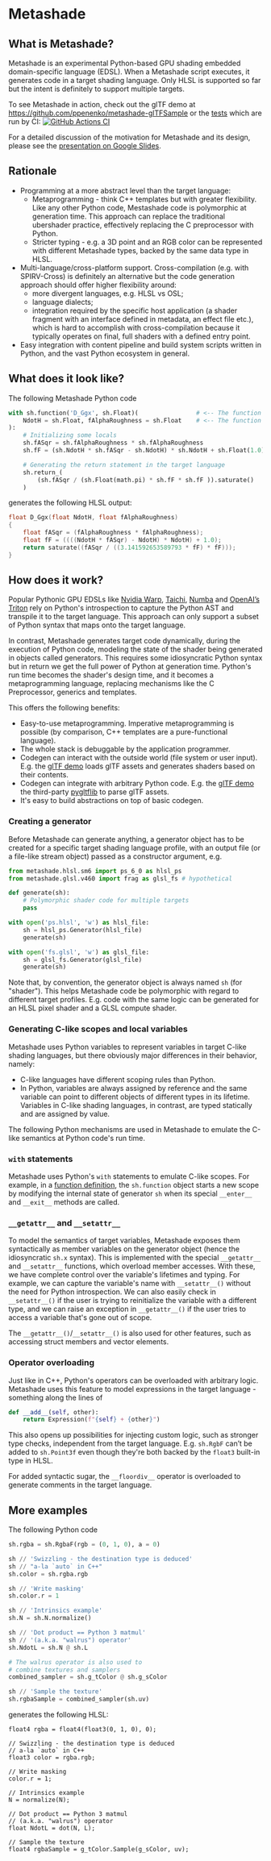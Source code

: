 # Metashade
## What is Metashade?
Metashade is an experimental Python-based GPU shading embedded domain-specific language (EDSL).
When a Metashade script executes, it generates code in a target shading language.
Only HLSL is supported so far but the intent is definitely to support multiple targets.

To see Metashade in action, check out the glTF demo at https://github.com/ppenenko/metashade-glTFSample or the [tests](tests) which are run by CI:
[![GitHub Actions CI](https://github.com/ppenenko/metashade/actions/workflows/python-package.yml/badge.svg)](https://github.com/ppenenko/metashade/actions/workflows/python-package.yml)

For a detailed discussion of the motivation for Metashade and its design, please see the [presentation on Google Slides](https://docs.google.com/presentation/d/e/2PACX-1vQtYIwXIkMnVC6TzWTKPAtZIA6_xeUCQc8Mvyziu0qy7HDUduz_onsJ5TabxTuuVQ/pub?start=false&loop=false&delayms=3000).

## Rationale

* Programming at a more abstract level than the target language:
    * Metaprogramming - think C++ templates but with greater flexibility.
    Like any other Python code, Mestashade code is polymorphic at generation time.
    This approach can replace the traditional ubershader practice, effectively replacing the C preprocessor with Python.
    * Stricter typing - e.g. a 3D point and an RGB color can be represented with different Metashade types, backed by the same data type in HLSL.
* Multi-language/cross-platform support.
    Cross-compilation (e.g. with SPIRV-Cross) is definitely an alternative but the code generation approach should offer higher flexibility around:
    * more divergent languages, e.g. HLSL vs OSL;
    * language dialects;
    * integration required by the specific host application (a shader fragment with an interface defined in metadata, an effect file etc.),
    which is hard to accomplish with cross-compilation because it typically operates on final,
    full shaders with a defined entry point.
* Easy integration with content pipeline and build system scripts written in Python, and the vast Python ecosystem in general.

## What does it look like?

The following Metashade Python code

```Python
with sh.function('D_Ggx', sh.Float)(                # <-- The function name and return type
    NdotH = sh.Float, fAlphaRoughness = sh.Float    # <-- The function parameters
):
    # Initializing some locals
    sh.fASqr = sh.fAlphaRoughness * sh.fAlphaRoughness
    sh.fF = (sh.NdotH * sh.fASqr - sh.NdotH) * sh.NdotH + sh.Float(1.0)

    # Generating the return statement in the target language
    sh.return_(
        (sh.fASqr / (sh.Float(math.pi) * sh.fF * sh.fF )).saturate()
    )
```

generates the following HLSL output:

```C
float D_Ggx(float NdotH, float fAlphaRoughness)
{
    float fASqr = (fAlphaRoughness * fAlphaRoughness);
    float fF = ((((NdotH * fASqr) - NdotH) * NdotH) + 1.0);
    return saturate((fASqr / ((3.141592653589793 * fF) * fF)));
}
```

## How does it work?

Popular Pythonic GPU EDSLs like [Nvidia Warp](https://github.com/NVIDIA/warp),
[Taichi](https://github.com/taichi-dev/taichi),
[Numba](https://github.com/numba/numba)
and [OpenAI’s Triton](https://github.com/openai/triton)
rely on Python's introspection to capture the Python AST and transpile it to the target language.
This approach can only support a subset of Python syntax that maps onto the target language.

In contrast, Metashade generates target code dynamically, during the execution of Python code,
modeling the state of the shader being generated in objects called generators.
This requires some idiosyncratic Python syntax but in return we get the full power of Python at generation time.
Python's run time becomes the shader's design time, and it becomes a metaprogramming language, replacing mechanisms like the C Preprocessor, generics and templates.

This offers the following benefits:
* Easy-to-use metaprogramming. Imperative metaprogramming is possible (by comparison, C++ templates are a pure-functional language).
* The whole stack is debuggable by the application programmer.
* Codegen can interact with the outside world (file system or user input). E.g. the [glTF demo](https://github.com/ppenenko/metashade-glTFSample) loads glTF assets and generates shaders based on their contents.
* Codegen can integrate with arbitrary Python code. E.g. the [glTF demo](https://github.com/ppenenko/metashade-glTFSample) the third-party [pygltflib](https://pypi.org/project/pygltflib/) to parse glTF assets.
* It's easy to build abstractions on top of basic codegen.

### Creating a generator

Before Metashade can generate anything, a generator object has to be created for a specific target shading
language profile, with an output file (or a file-like stream object) passed as a constructor argument, e.g.

```Python
from metashade.hlsl.sm6 import ps_6_0 as hlsl_ps
from metashade.glsl.v460 import frag as glsl_fs # hypothetical

def generate(sh):
    # Polymorphic shader code for multiple targets
    pass

with open('ps.hlsl', 'w') as hlsl_file:
    sh = hlsl_ps.Generator(hlsl_file)
    generate(sh)

with open('fs.glsl', 'w') as glsl_file:
    sh = glsl_fs.Generator(glsl_file)
    generate(sh)
```

Note that, by convention, the generator object is always named `sh` (for "shader").
This helps Metashade code be polymorphic with regard to different target profiles.
E.g. code with the same logic can be generated for an HLSL pixel shader and a GLSL compute shader.

### Generating C-like scopes and local variables

Metashade uses Python variables to represent variables in target C-like shading languages,
but there obviously major differences in their behavior, namely:
* C-like languages have different scoping rules than Python.
* In Python, variables are always assigned by reference and the same variable can point to different objects of different types in its lifetime. Variables in C-like shading languages, in contrast,
are typed statically and are assigned by value.

The following Python mechanisms are used in Metashade to emulate the C-like semantics at Python code's run time.

### `with` statements

Metashade uses Python's `with` statements to emulate C-like scopes.
For example, in a [function definition](#what-does-it-look-like), the `sh.function` object starts a new scope by modifying the internal state of generator `sh` when its special `__enter__` and `__exit__` methods are called.

### `__getattr__` and `__setattr__`

To model the semantics of target variables, Metashade exposes them syntactically as member variables on the generator object (hence the idiosyncratic `sh.x` syntax).
This is implemented with the special `__getattr__` and `__setattr__` functions, which overload member accesses.
With these, we have complete control over the variable's lifetimes and typing.
For example, we can capture the variable's name with `__setattr__()` without the need for Python introspection.
We can also easily check in `__setattr__()` if the user is trying to reinitialize the variable with a different type, and we can raise an exception in `__getattr__()` if the user tries to access a variable that's gone out of scope.

The `__getattr__()`/`__setattr__()` is also used for other features, such as accessing struct members and vector elements.

### Operator overloading

Just like in C++, Python's operators can be overloaded with arbitrary logic.
Metashade uses this feature to model expressions in the target language - something along the lines of

```Python
def __add__(self, other):
    return Expression(f"{self} + {other}")
```

This also opens up possibilities for injecting custom logic, such as stronger type checks, independent from the target language.
E.g. `sh.RgbF` can’t be added to `sh.Point3f` even though they're both backed by the `float3` built-in type in HLSL.

For added syntactic sugar, the `__floordiv__` operator is overloaded to generate comments in the target language.

## More examples

The following Python code

```Python
sh.rgba = sh.RgbaF(rgb = (0, 1, 0), a = 0)

sh // 'Swizzling - the destination type is deduced'
sh // "a-la `auto` in C++"
sh.color = sh.rgba.rgb

sh // 'Write masking'
sh.color.r = 1

sh // 'Intrinsics example'
sh.N = sh.N.normalize()

sh // 'Dot product == Python 3 matmul'
sh // '(a.k.a. "walrus") operator'
sh.NdotL = sh.N @ sh.L

# The walrus operator is also used to
# combine textures and samplers
combined_sampler = sh.g_tColor @ sh.g_sColor

sh // 'Sample the texture'
sh.rgbaSample = combined_sampler(sh.uv)
```

generates the following HLSL:

```HLSL
float4 rgba = float4(float3(0, 1, 0), 0);

// Swizzling - the destination type is deduced
// a-la `auto` in C++
float3 color = rgba.rgb;

// Write masking
color.r = 1;

// Intrinsics example
N = normalize(N);

// Dot product == Python 3 matmul
// (a.k.a. "walrus") operator
float NdotL = dot(N, L);

// Sample the texture
float4 rgbaSample = g_tColor.Sample(g_sColor, uv);
```
